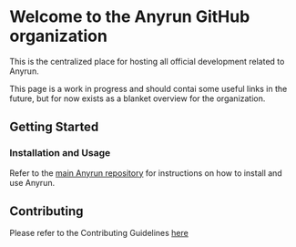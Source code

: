 # Welcome to the Anyrun GitHub organization

This is the centralized place for hosting all official development related to Anyrun.

This page is a work in progress and should contai some useful links in the future, but for now exists
as a blanket overview for the organization.

## Getting Started

### Installation and Usage

Refer to the [main Anyrun repository](https://github.com/anyrun-org/anyrun) for instructions on how to install and use Anyrun.

## Contributing

Please refer to the Contributing Guidelines [here](https://github.com/anyrun-org/.github/blob/main/profile/CONTRIBUTING.md)
